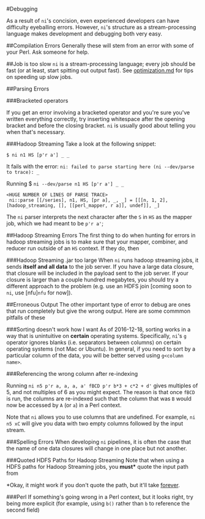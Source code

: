 #Debugging

As a result of `ni`'s concision, even experienced developers can have difficulty eyeballing errors. However, `ni`'s structure as a stream-processing language makes development and debugging both very easy.

##Compilation Errors
Generally these will stem from an error with some of your Perl. Ask someone for help.

##Job is too slow
`ni` is a stream-processing language; every job should be fast (or at least, start spitting out output fast).  See [optimization.md](optimization.md) for tips on speeding up slow jobs.

##Parsing Errors

###Bracketed operators

If you get an error involving a bracketed operator and you're sure you've written everything correctly, try inserting whitespace after the opening bracket and before the closing bracket. `ni` is usually good about telling you when that's necessary.

###Hadoop Streaming
Take a look at the following snippet:

`$ ni n1 HS [p'r a'] _ _`

It fails with the error: `ni: failed to parse starting here (ni --dev/parse to trace):
  _`
  
Running $ `ni --dev/parse n1 HS [p'r a'] _ _`

```
<HUGE NUMBER OF LINES OF PARSE TRACE>
 ni::parse [[/series], n1, HS, [pr a], _, _] = [[[n, 1, 2], [hadoop_streaming, [], [[perl_mapper, r a]], undef]], _]
```

The `ni` parser interprets the next character after the `S` in `HS` as the mapper job, which we had meant to be `p'r a'`; 


##Hadoop Streaming Errors
The first thing to do when hunting for errors in hadoop streaming jobs is to make sure that your mapper, combiner, and reducer run outside of an `HS` context. If they do, then 

###Hadoop Streaming .jar too large
When `ni` runs hadoop streaming jobs, it sends **itself and all data** to the job server. If you have a large data closure, that closure will be included in the payload sent to the job server. If your closure is larger than a couple hundred megabytes, you should try a different approach to the problem (e.g. use an HDFS join [coming soon to `ni`, use [nfu]`nfu` for now]).




##Erroneous Output
The other important type of error to debug are ones that run completely but give the wrong output. Here are some commmon pitfalls of these 

###Sorting doesn't work how I want
As of 2016-12-18, sorting works in a way that is unintuitive on **certain** operating systems. Specifically, `ni`'s `g` operator ignores blanks (i.e. separators between columns) on certain operating systems (not Mac or Ubuntu). In general, if you need to sort by a particular column of the data, you will be better served using `g<column name>`.

###Referencing the wrong column after re-indexing

Running `ni n5 p'r a, a, a, a' fBCD p'r b*3 + c*2 + d'` gives multiples of 5, and not multiples of 6 as you might expect. The reason is that once `fBCD` is run, the columns are re-indexed such that the column that was `B` would now be accessed by `A` (or `a`) in a Perl context. 

Note that `ni` allows you to use columns that are undefined. For example, `ni n5 xC` will give you data with two empty columns followed by the input stream.

###Spelling Errors
When developing `ni` pipelines, it is often the case that the name of one data closures will change in one place but not another.

###Quoted HDFS Paths for Hadoop Streaming
Note that when using a HDFS paths for Hadoop Streaming jobs, you __must*__  quote the input path from 

*Okay, it might work if you don't quote the path, but it'll take [forever](optimization.md).

###Perl 
If something's going wrong in a Perl context, but it looks right, try being more explicit (for example, using `b()` rather than `b` to reference the second field)
